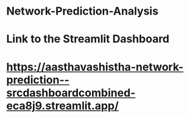 # Network-Prediction-Analysis
# Link to the Streamlit Dashboard
# https://aasthavashistha-network-prediction--srcdashboardcombined-eca8j9.streamlit.app/
